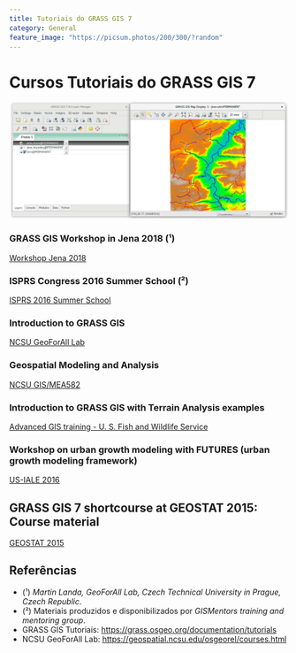 ```yaml
---
title: Tutoriais do GRASS GIS 7
category: General
feature_image: "https://picsum.photos/200/300/?random"
---
```


# Cursos Tutoriais do GRASS GIS 7
![Jena 2018](/img/jena-rivers.png "Jena 2018")

### GRASS GIS Workshop in Jena 2018 (¹)
[Workshop Jena 2018](http://training.gismentors.eu/grass-gis-workshop-jena-2018)

### ISPRS Congress 2016 Summer School (²)
[ISPRS 2016 Summer School](http://training.gismentors.eu/isprs-summer-school-2016)

### Introduction to GRASS GIS
[NCSU GeoForAll Lab](http://ncsu-geoforall-lab.github.io/grass-intro-workshop)

### Geospatial Modeling and Analysis
[NCSU GIS/MEA582](http://ncsu-geoforall-lab.github.io/geospatial-modeling-course/grass)

### Introduction to GRASS GIS with Terrain Analysis examples
[Advanced GIS training - U. S. Fish and Wildlife Service](https://grasswiki.osgeo.org/wiki/Introduction_to_GRASS_GIS_with_terrain_analysis_examples)

### Workshop on urban growth modeling with FUTURES (urban growth modeling framework)
[US-IALE 2016](https://grasswiki.osgeo.org/wiki/Workshop_on_urban_growth_modeling_with_FUTURES)

## GRASS GIS 7 shortcourse at GEOSTAT 2015: Course material
[GEOSTAT 2015](https://data.neteler.org/geostat2015)

## Referências
- (¹) *Martin Landa, GeoForAll Lab, Czech Technical University in Prague, Czech Republic*.
- (²) Materiais produzidos e disponibilizados por *GISMentors training and mentoring group*.
- GRASS GIS Tutoriais: https://grass.osgeo.org/documentation/tutorials
- NCSU GeoForAll Lab: https://geospatial.ncsu.edu/osgeorel/courses.html
